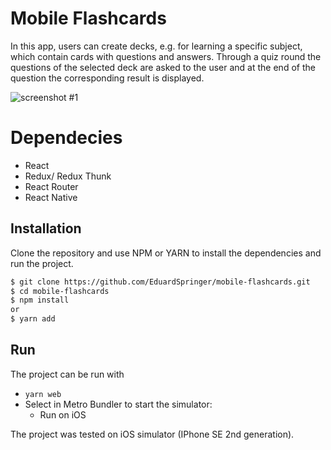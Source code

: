 # Mobile Flashcards
In this app, users can create decks, e.g. for learning a specific subject, which contain cards with questions and answers. Through a quiz round the questions of the selected deck are asked to the user and at the end of the question the corresponding result is displayed.

![screenshot #1](https://i.ibb.co/6wnzdcx/screenshot.png)

# Dependecies
- React 
- Redux/ Redux Thunk
- React Router
- React Native

## Installation
Clone the repository and use NPM or YARN to install the dependencies and run the project.
```bash
$ git clone https://github.com/EduardSpringer/mobile-flashcards.git
$ cd mobile-flashcards
$ npm install 
or 
$ yarn add
```

## Run 

The project can be run with

- `yarn web`
- Select in Metro Bundler to start the simulator:
    - Run on iOS

The project was tested on iOS simulator (IPhone SE 2nd generation).

